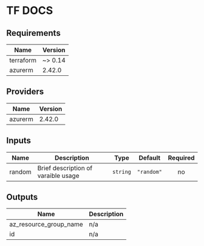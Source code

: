 # TF DOCS
<!--- BEGIN_TF_DOCS --->
## Requirements

| Name | Version |
|------|---------|
| terraform | ~> 0.14 |
| azurerm | 2.42.0 |

## Providers

| Name | Version |
|------|---------|
| azurerm | 2.42.0 |

## Inputs

| Name | Description | Type | Default | Required |
|------|-------------|------|---------|:--------:|
| random | Brief description of varaible usage | `string` | `"random"` | no |

## Outputs

| Name | Description |
|------|-------------|
| az\_resource\_group\_name | n/a |
| id | n/a |

<!--- END_TF_DOCS --->
